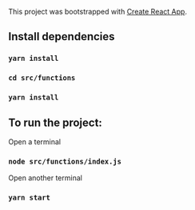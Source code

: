 This project was bootstrapped with [Create React App](https://github.com/facebook/create-react-app).

## Install dependencies

### `yarn install`

### `cd src/functions`

### `yarn install`

## To run the project:

Open a terminal

### `node src/functions/index.js`

Open another terminal

### `yarn start`
